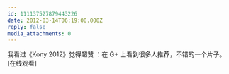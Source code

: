 ```yaml
---
id: 111137527879443226
date: 2012-03-14T06:19:00.000Z
reply: false
media_attachments: 0
---
```


我看过《Kony 2012》觉得超赞 ：在 G+ 上看到很多人推荐，不错的一个片子。 [在线观看] ​​​​

